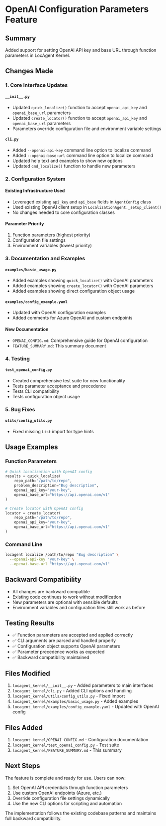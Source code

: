 # OpenAI Configuration Parameters Feature

## Summary

Added support for setting OpenAI API key and base URL through function parameters in LocAgent Kernel.

## Changes Made

### 1. Core Interface Updates

#### `__init__.py`
- Updated `quick_localize()` function to accept `openai_api_key` and `openai_base_url` parameters
- Updated `create_locator()` function to accept `openai_api_key` and `openai_base_url` parameters
- Parameters override configuration file and environment variable settings

#### `cli.py`
- Added `--openai-api-key` command line option to localize command
- Added `--openai-base-url` command line option to localize command
- Updated help text and examples to show new options
- Updated `cmd_localize()` function to handle new parameters

### 2. Configuration System

#### Existing Infrastructure Used
- Leveraged existing `api_key` and `api_base` fields in `AgentConfig` class
- Used existing OpenAI client setup in `LocalizationAgent._setup_client()`
- No changes needed to core configuration classes

#### Parameter Priority
1. Function parameters (highest priority)
2. Configuration file settings
3. Environment variables (lowest priority)

### 3. Documentation and Examples

#### `examples/basic_usage.py`
- Added examples showing `quick_localize()` with OpenAI parameters
- Added examples showing `create_locator()` with OpenAI parameters
- Added examples showing direct configuration object usage

#### `examples/config_example.yaml`
- Updated with OpenAI configuration examples
- Added comments for Azure OpenAI and custom endpoints

#### New Documentation
- `OPENAI_CONFIG.md`: Comprehensive guide for OpenAI configuration
- `FEATURE_SUMMARY.md`: This summary document

### 4. Testing

#### `test_openai_config.py`
- Created comprehensive test suite for new functionality
- Tests parameter acceptance and precedence
- Tests CLI compatibility
- Tests configuration object usage

### 5. Bug Fixes

#### `utils/config_utils.py`
- Fixed missing `List` import for type hints

## Usage Examples

### Function Parameters
```python
# Quick localization with OpenAI config
results = quick_localize(
    repo_path="/path/to/repo",
    problem_description="Bug description",
    openai_api_key="your-key",
    openai_base_url="https://api.openai.com/v1"
)

# Create locator with OpenAI config
locator = create_locator(
    repo_path="/path/to/repo",
    openai_api_key="your-key",
    openai_base_url="https://api.openai.com/v1"
)
```

### Command Line
```bash
locagent localize /path/to/repo "Bug description" \
  --openai-api-key "your-key" \
  --openai-base-url "https://api.openai.com/v1"
```

## Backward Compatibility

- All changes are backward compatible
- Existing code continues to work without modification
- New parameters are optional with sensible defaults
- Environment variables and configuration files still work as before

## Testing Results

- ✅ Function parameters are accepted and applied correctly
- ✅ CLI arguments are parsed and handled properly
- ✅ Configuration object supports OpenAI parameters
- ✅ Parameter precedence works as expected
- ✅ Backward compatibility maintained

## Files Modified

1. `locagent_kernel/__init__.py` - Added parameters to main interfaces
2. `locagent_kernel/cli.py` - Added CLI options and handling
3. `locagent_kernel/utils/config_utils.py` - Fixed import
4. `locagent_kernel/examples/basic_usage.py` - Added examples
5. `locagent_kernel/examples/config_example.yaml` - Updated with OpenAI config

## Files Added

1. `locagent_kernel/OPENAI_CONFIG.md` - Configuration documentation
2. `locagent_kernel/test_openai_config.py` - Test suite
3. `locagent_kernel/FEATURE_SUMMARY.md` - This summary

## Next Steps

The feature is complete and ready for use. Users can now:

1. Set OpenAI API credentials through function parameters
2. Use custom OpenAI endpoints (Azure, etc.)
3. Override configuration file settings dynamically
4. Use the new CLI options for scripting and automation

The implementation follows the existing codebase patterns and maintains full backward compatibility.